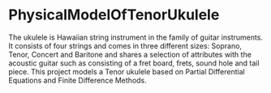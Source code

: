 # PhysicalModelOfTenorUkulele

The ukulele is Hawaiian string instrument in the family of guitar instruments. It consists of four strings and comes in three different sizes: Soprano, Tenor, Concert and Baritone and shares a selection of attributes with the acoustic guitar such as consisting of a fret board, frets, sound hole and tail piece. This project models a Tenor ukulele based on Partial Differential Equations and Finite Difference Methods.
